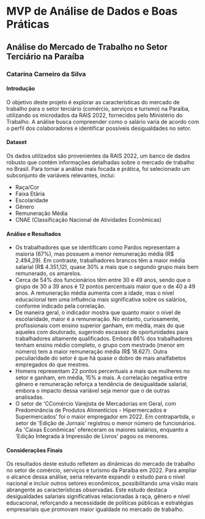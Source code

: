 # MVP de Análise de Dados e Boas Práticas
## Análise do Mercado de Trabalho no Setor Terciário na Paraíba
### Catarina Carneiro da Silva

#### Introdução
O objetivo deste projeto é explorar as características do mercado de trabalho para o setor terciário (comércio, serviços e turismo) na Paraíba, utilizando os microdados da RAIS 2022, fornecidos pelo Ministério do Trabalho. A análise busca compreender como o salário varia de acordo com o perfil dos colaboradores e identificar possíveis desigualdades no setor.

#### Dataset
Os dados utilizados são provenientes da RAIS 2022, um banco de dados robusto que contém informações detalhadas sobre o mercado de trabalho no Brasil. Para tornar a análise mais focada e prática, foi selecionado um subconjunto de variáveis relevantes, inclui:
* Raça/Cor
* Faixa Etária
* Escolaridade
* Gênero
* Remuneração Média
* CNAE (Classificação Nacional de Atividades Econômicas)

#### Análise e Resultados
* Os trabalhadores que se identificam como Pardos representam a maioria (67%), mas possuem a menor remuneração média (R$ 2.494,29). Em contraste, trabalhadores brancos têm a maior média salarial (R$ 4.351,12), quase 30% a mais que o segundo grupo mais bem remunerado, os amarelos.
* Cerca de 54% dos funcionários têm entre 30 e 49 anos, sendo que o grupo de 30 a 39 anos é 12 pontos percentuais maior que o de 40 a 49 anos. A remuneração média aumenta com a idade, mas o nível educacional tem uma influência mais significativa sobre os salários, conforme indicado pela correlação.
* De maneira geral, o indicador mostra que quanto maior o nível de escolaridade, maior é a remuneração. No entanto, curiosamente, profissionais com ensino superior ganham, em média, mais do que aqueles com doutorado, sugerindo escassez de oportunidades para trabalhadores altamente qualificados. Embora 66% dos trabalhadores tenham ensino médio completo, o grupo com mestrado (menor em número) tem a maior remuneração média (R$ 18.627). Outra peculiaridade do setor é que há quase o dobro de mais analfabetos empregados do que mestres.
* Homens representam 22 pontos percentuais a mais que mulheres no setor e ganham, em média, 15% a mais. A correlação negativa entre gênero e remuneração reforça a tendência de desigualdade salarial, embora o impacto dessa variável seja menor que o de outras analisadas.
* O setor de 'CComércio Varejista de Mercadorias em Geral, com Predominância de Produtos Alimentícios - Hipermercados e Supermercados' foi o maior empregador em 2022. Em contrapartida, o setor de 'Edição de Jornais' registrou o menor número de funcionários. As 'Caixas Econômicas' ofereceram os maiores salários, enquanto a 'Edição Integrada à Impressão de Livros' pagou os menores.

#### Considerações Finais
Os resultados deste estudo refletem as dinâmicas do mercado de trabalho no setor de comércio, serviços e turismo da Paraíba em 2022. Para ampliar o alcance dessa análise, seria relevante expandir o estudo para o nível nacional e incluir outros setores econômicos, possibilitando uma visão mais abrangente as características observadas.
Este estudo destaca desigualdades salariais significativas relacionadas à raça, gênero e nível educacional, reforçando a necessidade de políticas públicas e estratégias empresariais que promovam maior igualdade no mercado de trabalho.
